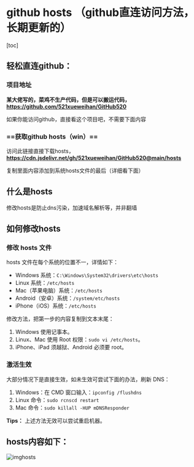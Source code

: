# github hosts （github直连访问方法，长期更新的）

[toc]

## 轻松直连github：

### 项目地址

**某大佬写的，菜鸡不生产代码，但是可以搬运代码，https://github.com/521xueweihan/GitHub520**

如果你能访问github，直接看这个项目吧，不需要下面内容

### ==获取github hosts（win）==

访问此链接直接下载hosts，**https://cdn.jsdelivr.net/gh/521xueweihan/GitHub520@main/hosts**

复制里面内容添加到系统hosts文件的最后（详细看下面）

## 什么是hosts

修改hosts是防止dns污染，加速域名解析等，并非翻墙

## 如何修改hosts

### **修改 hosts 文件**

hosts 文件在每个系统的位置不一，详情如下：

- Windows 系统：`C:\Windows\System32\drivers\etc\hosts`
- Linux 系统：`/etc/hosts`
- Mac（苹果电脑）系统：`/etc/hosts`
- Android（安卓）系统：`/system/etc/hosts`
- iPhone（iOS）系统：`/etc/hosts`

修改方法，把第一步的内容复制到文本末尾：

1. Windows 使用记事本。
2. Linux、Mac 使用 Root 权限：`sudo vi /etc/hosts`。
3. iPhone、iPad 须越狱、Android 必须要 root。

###  **激活生效**

大部分情况下是直接生效，如未生效可尝试下面的办法，刷新 DNS：

1. Windows：在 CMD 窗口输入：`ipconfig /flushdns`
2. Linux 命令：`sudo rcnscd restart`
3. Mac 命令：`sudo killall -HUP mDNSResponder`

**Tips：** 上述方法无效可以尝试重启机器。



## hosts内容如下：

![img](https://i0.hdslb.com/bfs/article/bd013a68d3387386f2233516ca8d9b17ac49168a.png@942w_666h_progressive.webp)hosts
